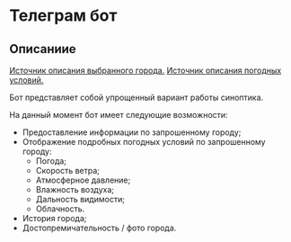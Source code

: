 # Телеграм бот #

## Описаниие
[Источник описания выбранного города.](https://wikipedia.org "Главная страница энциклопедии")
[Источник описания погодных условий.](https://openweathermap.org "Источник API")  

Бот представляет собой упрощенный вариант работы синоптика.  

На данный момент бот имеет следующие возможности:
- Предоставление информации по запрошенному городу;
- Отображение подробных погодных условий по запрошенному городу:
    - Погода;
    - Скорость ветра;
    - Атмосферное давление;
    - Влажность воздуха;
    - Дальность видимости;
    - Облачность.
 - История города; 
 - Достопремичательность / фото города.


